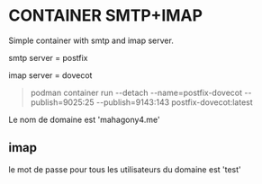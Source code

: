 # CONTAINER SMTP+IMAP

Simple container with smtp and imap server.

smtp server = postfix

imap server = dovecot

> podman container run --detach --name=postfix-dovecot --publish=9025:25 --publish=9143:143 postfix-dovecot:latest

Le nom de domaine est 'mahagony4.me'

## imap
le mot de passe pour tous les utilisateurs du domaine est 'test'
